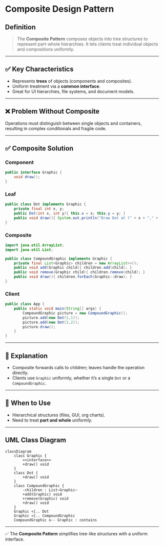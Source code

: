 # Composite Design Pattern

## Definition
> The **Composite Pattern** composes objects into tree structures to represent part-whole hierarchies. It lets clients treat individual objects and compositions uniformly.

---

## ✅ Key Characteristics
- Represents **trees** of objects (components and composites).  
- Uniform treatment via a **common interface**.  
- Great for UI hierarchies, file systems, and document models.  

---

## ❌ Problem Without Composite
Operations must distinguish between single objects and containers, resulting in complex conditionals and fragile code.

---

## ✅ Composite Solution

### Component
```java
public interface Graphic {
    void draw();
}
```

### Leaf
```java
public class Dot implements Graphic {
    private final int x, y;
    public Dot(int x, int y){ this.x = x; this.y = y; }
    public void draw(){ System.out.println("Draw Dot at (" + x + "," + y + ")"); }
}
```

### Composite
```java
import java.util.ArrayList;
import java.util.List;

public class CompoundGraphic implements Graphic {
    private final List<Graphic> children = new ArrayList<>();
    public void add(Graphic child){ children.add(child); }
    public void remove(Graphic child){ children.remove(child); }
    public void draw(){ children.forEach(Graphic::draw); }
}
```

### Client
```java
public class App {
    public static void main(String[] args) {
        CompoundGraphic picture = new CompoundGraphic();
        picture.add(new Dot(1,1));
        picture.add(new Dot(2,2));
        picture.draw();
    }
}
```

---

## 🔎 Explanation
- Composite forwards calls to children; leaves handle the operation directly.  
- Clients use `Graphic` uniformly, whether it’s a single `Dot` or a `CompoundGraphic`.  

---

## 🎯 When to Use
- Hierarchical structures (files, GUI, org charts).  
- Need to treat **part and whole** uniformly.  

---

## UML Class Diagram
```mermaid
classDiagram
    class Graphic {
        <<interface>>
        +draw() void
    }
    class Dot {
        +draw() void
    }
    class CompoundGraphic {
        -children : List~Graphic~
        +add(Graphic) void
        +remove(Graphic) void
        +draw() void
    }
    Graphic <|.. Dot
    Graphic <|.. CompoundGraphic
    CompoundGraphic o-- Graphic : contains
```
---

✅ The **Composite Pattern** simplifies tree-like structures with a uniform interface.
